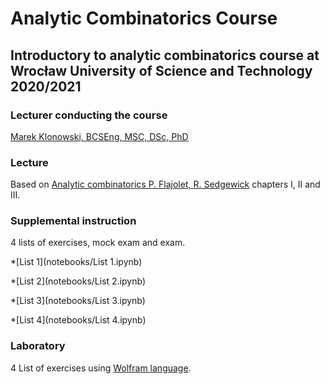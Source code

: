 # Analytic Combinatorics Course
## Introductory to analytic combinatorics course at Wrocław University of Science and Technology 2020/2021

### Lecturer conducting the course

[Marek Klonowski, BCSEng, MSC, DSc, PhD](https://cs.pwr.edu.pl/klonowski/)

### Lecture

Based on [Analytic combinatorics P. Flajolet, R. Sedgewick](https://ac.cs.princeton.edu/home/) chapters I, II and III.

### Supplemental instruction

4 lists of exercises, mock exam and exam.

*[List 1](notebooks/List 1.ipynb)

*[List 2](notebooks/List 2.ipynb)

*[List 3](notebooks/List 3.ipynb)

*[List 4](notebooks/List 4.ipynb)

### Laboratory

4 List of exercises using [Wolfram language](https://www.wolframcloud.com/).

